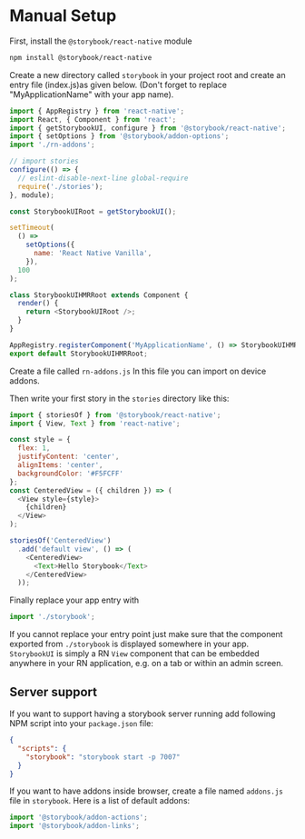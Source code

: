 # Manual Setup

First, install the `@storybook/react-native` module

```sh
npm install @storybook/react-native
```

Create a new directory called `storybook` in your project root and create an entry file (index.js)as given below.
(Don't forget to replace "MyApplicationName" with your app name).

```js
import { AppRegistry } from 'react-native';
import React, { Component } from 'react';
import { getStorybookUI, configure } from '@storybook/react-native';
import { setOptions } from '@storybook/addon-options';
import './rn-addons';

// import stories
configure(() => {
  // eslint-disable-next-line global-require
  require('./stories');
}, module);

const StorybookUIRoot = getStorybookUI();

setTimeout(
  () =>
    setOptions({
      name: 'React Native Vanilla',
    }),
  100
);

class StorybookUIHMRRoot extends Component {
  render() {
    return <StorybookUIRoot />;
  }
}

AppRegistry.registerComponent('MyApplicationName', () => StorybookUIHMRRoot);
export default StorybookUIHMRRoot;
```

Create a file called `rn-addons.js`
In this file you can import on device addons.

Then write your first story in the `stories` directory like this:

```js
import { storiesOf } from '@storybook/react-native';
import { View, Text } from 'react-native';

const style = {
  flex: 1,
  justifyContent: 'center',
  alignItems: 'center',
  backgroundColor: '#F5FCFF'
};
const CenteredView = ({ children }) => (
  <View style={style}>
    {children}
  </View>
);

storiesOf('CenteredView')
  .add('default view', () => (
    <CenteredView>
      <Text>Hello Storybook</Text>
    </CenteredView>
  ));
```

Finally replace your app entry with
```js
import './storybook';
```
If you cannot replace your entry point just make sure that the component exported from `./storybook` is displayed
somewhere in your app. `StorybookUI` is simply a RN `View` component that can be embedded anywhere in your 
RN application, e.g. on a tab or within an admin screen.

## Server support

If you want to support having a storybook server running add following NPM script into your `package.json` file:

```json
{
  "scripts": {
    "storybook": "storybook start -p 7007"
  }
}
```

If you want to have addons inside browser, create a file named `addons.js` file in `storybook`. Here is a list of default addons:

```js
import '@storybook/addon-actions';
import '@storybook/addon-links';
```

